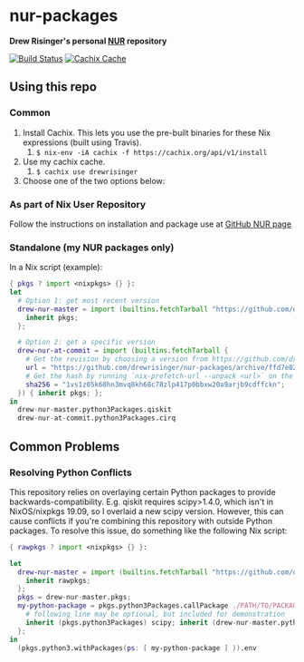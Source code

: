 # nur-packages

**Drew Risinger's personal [NUR](https://github.com/nix-community/NUR) repository**

[![Build Status](https://travis-ci.org/drewrisinger/nur-packages.svg?branch=master)](https://travis-ci.com/drewrisinger/nur-packages)
[![Cachix Cache](https://img.shields.io/badge/cachix-drewrisinger-blue.svg)](https://drewrisinger.cachix.org)

## Using this repo

### Common

1. Install Cachix. This lets you use the pre-built binaries for these Nix expressions (built using Travis).
   1. ``$ nix-env -iA cachix -f https://cachix.org/api/v1/install``
2. Use my cachix cache.
   1. ``$ cachix use drewrisinger``
3. Choose one of the two options below:

### As part of Nix User Repository

Follow the instructions on installation and package use at [GitHub NUR page](https://github.com/nix-community/NUR#installation)

### Standalone (my NUR packages only)

In a Nix script (example):
```nix
{ pkgs ? import <nixpkgs> {} }:
let
  # Option 1: get most recent version
  drew-nur-master = import (builtins.fetchTarball "https://github.com/drewrisinger/nur-packages/archive/master.tar.gz") {
    inherit pkgs;
  };

  # Option 2: get a specific version
  drew-nur-at-commit = import (builtins.fetchTarball {
    # Get the revision by choosing a version from https://github.com/drewrisinger/nur-packages/commits/master
    url = "https://github.com/drewrisinger/nur-packages/archive/ffd7e82fa492ce9c52ffeabb8250c6182b96c482.tar.gz";
    # Get the hash by running `nix-prefetch-url --unpack <url>` on the above url
    sha256 = "1vs1z05k68hn3mvq8kh68c78zlp417p0bbxw20a9arjb9cdffckn";
  }) { inherit pkgs; };
in
  drew-nur-master.python3Packages.qiskit
  drew-nur-at-commit.python3Packages.cirq
```

## Common Problems

### Resolving Python Conflicts

This repository relies on overlaying certain Python packages to provide backwards-compatibility. E.g. qiskit requires scipy>1.4.0, which isn't in NixOS/nixpkgs 19.09, so I overlaid a new scipy version. However, this can cause conflicts if you're combining this repository with outside Python packages. To resolve this issue, do something like the following Nix script:

```nix
{ rawpkgs ? import <nixpkgs> {} }:

let
  drew-nur-master = import (builtins.fetchTarball "https://github.com/drewrisinger/nur-packages/archive/master.tar.gz") {
    inherit rawpkgs;
  };
  pkgs = drew-nur-master.pkgs;
  my-python-package = pkgs.python3Packages.callPackage ./PATH/TO/PACKAGE {
    # following line may be optional, but included for demonstration
    inherit (pkgs.python3Packages) scipy; inherit (drew-nur-master.python3Packages) qiskit;
  };
in
  (pkgs.python3.withPackages(ps: [ my-python-package ] )).env
```
